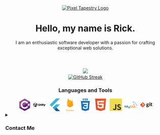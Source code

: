 <!DOCTYPE html>
<html lang="en">

<head>
    <!--
    GitHub Profile
    Author: Rick Smith
    Date: 03/123/2024  
    Project: github.comRTSmith801/RTSmith801
    -->
    <meta charset="utf-8">
</head>

<body>
    <header>
        <a href="https://pixeltapestry.com/cv" target="_blank">
            <img src="https://pixeltapestry.com/images/Pixel_Tapestry_logo_yellow-e1694147529595-120x68.png" style="height: 50px; width: auto;" alt="Pixel Tapestry Logo">
        </a>
        <h1>Hello, my name is Rick.</h1>
        <p>I am an enthusiastic software developer with a passion for crafting exceptional web solutions.</p>
    </header>
    <main>
        <div align="center">
            <img src="https://media.giphy.com/media/dWesBcTLavkZuG35MI/giphy.gif" width="500" height="auto" />
        </div>
        <div align="center">
            <a href="https://git.io/streak-stats"><img src="http://github-readme-streak-stats.herokuapp.com?user=RTSmith801&theme=solarized-dark&border_radius=3&mode=weekly" alt="GitHub Streak" /></a>
        </div>
        <div align="center">
            <h3>
                <p>Languages and Tools</p>
            </h3>
            <img src="https://github.com/devicons/devicon/blob/master/icons/csharp/csharp-original.svg" title="C#" alt="C#" width="40" height="40">&nbsp;
            <img src="https://github.com/devicons/devicon/blob/master/icons/unity/unity-original-wordmark.svg" title="Unity" alt="Unity" width="40" height="40">&nbsp;
            <img src="https://github.com/devicons/devicon/blob/master/icons/flutter/flutter-original.svg" title="Flutter" alt="Flutter" width="40" height="40">&nbsp;
            <img src="https://github.com/devicons/devicon/blob/master/icons/firebase/firebase-plain-wordmark.svg" title="Firebase" alt="Firebase" width="40" height="40">&nbsp;
            <img src="https://github.com/devicons/devicon/blob/master/icons/css3/css3-plain-wordmark.svg" title="CSS3" alt="CSS" width="40" height="40">&nbsp;
            <img src="https://github.com/devicons/devicon/blob/master/icons/html5/html5-original.svg" title="HTML5" alt="HTML" width="40" height="40">&nbsp;
            <img src="https://github.com/devicons/devicon/blob/master/icons/javascript/javascript-original.svg" title="JavaScript" alt="JavaScript" width="40" height="40">&nbsp;
            <img src="https://github.com/devicons/devicon/blob/master/icons/mysql/mysql-original-wordmark.svg" title="MySQL" alt="MySQL" width="40" height="40">&nbsp;
            <img src="https://github.com/devicons/devicon/blob/master/icons/git/git-original-wordmark.svg" title="Git" **alt="Git" width="40" height="40">
        </div>           
    </main>
    <details>
        <summary><h3>Contact Me</h3></summary>
            <p>I am actively seeking new opportunities in the realms of software development and large-scale web projects. I thrive on challenges that inspire innovation and bring out the best in my skills. Whether it’s crafting robust software solutions or developing dynamic websites, I’m always eager to explore projects that push boundaries.</p>
            <p>Feel free to delve into my portfolio for a glimpse into my past projects, showcasing a diverse range of endeavors. If you’re looking for a dedicated professional with a proven track record of delivering excellence, let’s connect. Whether you have questions or are ready to embark on a new software or web development journey together, I’m here and excited for the possibilities.</p>
            <p>Thank you for considering me as your partner in software and web development.</p>
            <p>Best regards,<br>Rick Smith</p>
            <div align="left">
            <a href="https://www.linkedin.com/in/rtsmith801/">
                <img src="https://img.shields.io/badge/LinkedIn-blue?style=for-the-badge&logo=linkedin&logoColor=white" alt="LinkedIn Badge">
            </a>        
        </div>
    </details>     
</body>

</html>
